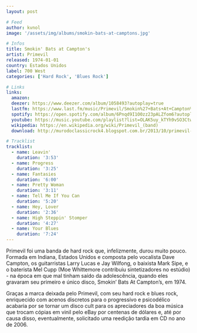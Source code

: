 ```yaml
---
layout: post

# Feed
author: kvnol
image: '/assets/img/albums/smokin-bats-at-camptons.jpg'

# Infos
title: Smokin' Bats at Campton's
artist: Primevil
released: 1974-01-01
country: Estados Unidos
label: 700 West
categories: ['Hard Rock', 'Blues Rock']

# Links
links:
  amazon:
  deezer: https://www.deezer.com/album/1058493?autoplay=true
  lastfm: https://www.last.fm/music/Primevil/Smokin%27+Bats+At+Campton%27s
  spotify: https://open.spotify.com/album/6Pnqd9I1O0zz23pALZfom6?autoplay=true
  youtube: https://music.youtube.com/playlist?list=OLAK5uy_kTYh9vSO3CtwbZL2IeoeXq1OOv5Du41d0&feature=gws_kp_album&feature=gws_kp_artist
  wikipedia: https://en.wikipedia.org/wiki/Primevil_(band)
  download: http://murodoclassicrock4.blogspot.com.br/2013/10/primevil-smokin-bats-at-camptons-1974.html

# Tracklist
tracklist:
  - name: Leavin'
    duration: '3:53'
  - name: Progress
    duration: '3:25'
  - name: Fantasies
    duration: '6:00'
  - name: Pretty Woman
    duration: '3:11'
  - name: Tell Me If You Can
    duration: '5:20'
  - name: Hey, Lover
    duration: '2:36'
  - name: High Steppin' Stomper
    duration: '4:27'
  - name: Your Blues
    duration: '7:24'
---
```


Primevil foi uma banda de hard rock que, infelizmente, durou muito pouco. Formada em Indiana, Estados Unidos e composta pelo vocalista Dave Campton, os guitarristas Larry Lucas e Jay Wilfong, o baixista Mark Sipe, e o baterista Mel Cupp (Moe Whittemore contribuiu sintetizadores no estúdio) - na época em que mal tinham saído da adolescência, quando eles gravaram seu primeiro e único disco, Smokin’ Bats At Campton’s, em 1974.

Graças a marca deixada pelo Primevil, com seu hard rock e blues rock, enriquecido com acenos discretos para o progressivo e psicodélico acabaria por se tornar um disco cult para os apreciadores da boa música que trocam cópias em vinil pelo eBay por centenas de dólares e, até por causa disso, eventualmente, solicitado uma reedição tardia em CD no ano de 2006.
